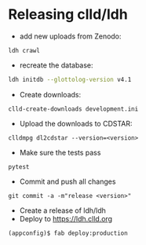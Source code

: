 
Releasing clld/ldh
==================

- add new uploads from Zenodo:
```shell script
ldh crawl
```
- recreate the database:
```bash
ldh initdb --glottolog-version v4.1
```

- Create downloads:
```
clld-create-downloads development.ini 
```

- Upload the downloads to CDSTAR:
```
clldmpg dl2cdstar --version=<version>
```

- Make sure the tests pass
```
pytest
```

- Commit and push all changes
```
git commit -a -m"release <version>"
```

- Create a release of ldh/ldh
- Deploy to https://ldh.clld.org
```
(appconfig)$ fab deploy:production
```

